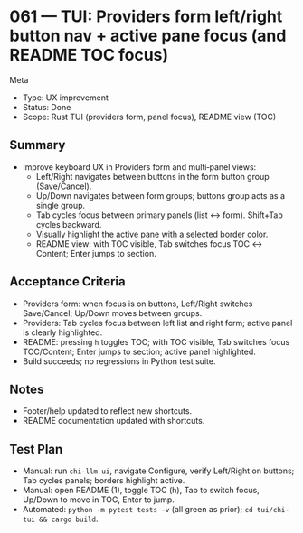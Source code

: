 # 061 — TUI: Providers form left/right button nav + active pane focus (and README TOC focus)

Meta
- Type: UX improvement
- Status: Done
- Scope: Rust TUI (providers form, panel focus), README view (TOC)

## Summary
- Improve keyboard UX in Providers form and multi‑panel views:
  - Left/Right navigates between buttons in the form button group (Save/Cancel).
  - Up/Down navigates between form groups; buttons group acts as a single group.
  - Tab cycles focus between primary panels (list ↔ form). Shift+Tab cycles backward.
  - Visually highlight the active pane with a selected border color.
  - README view: with TOC visible, Tab switches focus TOC ↔ Content; Enter jumps to section.

## Acceptance Criteria
- Providers form: when focus is on buttons, Left/Right switches Save/Cancel; Up/Down moves between groups.
- Providers: Tab cycles focus between left list and right form; active panel is clearly highlighted.
- README: pressing `h` toggles TOC; with TOC visible, Tab switches focus TOC/Content; Enter jumps to section; active panel highlighted.
- Build succeeds; no regressions in Python test suite.

## Notes
- Footer/help updated to reflect new shortcuts.
- README documentation updated with shortcuts.

## Test Plan
- Manual: run `chi-llm ui`, navigate Configure, verify Left/Right on buttons; Tab cycles panels; borders highlight active.
- Manual: open README (1), toggle TOC (h), Tab to switch focus, Up/Down to move in TOC, Enter to jump.
- Automated: `python -m pytest tests -v` (all green as prior); `cd tui/chi-tui && cargo build`.

